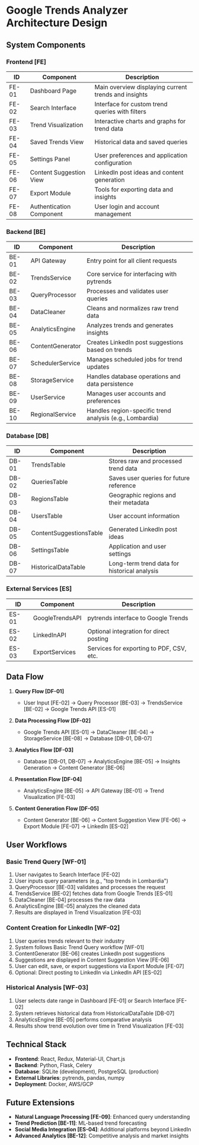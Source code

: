 # Google Trends Analyzer Architecture Design

## System Components

### Frontend [FE]

| ID      | Component                 | Description                                                         |
|---------|---------------------------|---------------------------------------------------------------------|
| FE-01   | Dashboard Page            | Main overview displaying current trends and insights                |
| FE-02   | Search Interface          | Interface for custom trend queries with filters                     |
| FE-03   | Trend Visualization       | Interactive charts and graphs for trend data                        |
| FE-04   | Saved Trends View         | Historical data and saved queries                                   |
| FE-05   | Settings Panel            | User preferences and application configuration                      |
| FE-06   | Content Suggestion View   | LinkedIn post ideas and content generation                          |
| FE-07   | Export Module             | Tools for exporting data and insights                               |
| FE-08   | Authentication Component  | User login and account management                                   |

### Backend [BE]

| ID      | Component                 | Description                                                         |
|---------|---------------------------|---------------------------------------------------------------------|
| BE-01   | API Gateway               | Entry point for all client requests                                 |
| BE-02   | TrendsService             | Core service for interfacing with pytrends                          |
| BE-03   | QueryProcessor            | Processes and validates user queries                                |
| BE-04   | DataCleaner               | Cleans and normalizes raw trend data                                |
| BE-05   | AnalyticsEngine           | Analyzes trends and generates insights                              |
| BE-06   | ContentGenerator          | Creates LinkedIn post suggestions based on trends                   |
| BE-07   | SchedulerService          | Manages scheduled jobs for trend updates                            |
| BE-08   | StorageService            | Handles database operations and data persistence                    |
| BE-09   | UserService               | Manages user accounts and preferences                               |
| BE-10   | RegionalService           | Handles region-specific trend analysis (e.g., Lombardia)            |

### Database [DB]

| ID      | Component                 | Description                                                         |
|---------|---------------------------|---------------------------------------------------------------------|
| DB-01   | TrendsTable               | Stores raw and processed trend data                                 |
| DB-02   | QueriesTable              | Saves user queries for future reference                             |
| DB-03   | RegionsTable              | Geographic regions and their metadata                               |
| DB-04   | UsersTable                | User account information                                            |
| DB-05   | ContentSuggestionsTable   | Generated LinkedIn post ideas                                       |
| DB-06   | SettingsTable             | Application and user settings                                       |
| DB-07   | HistoricalDataTable       | Long-term trend data for historical analysis                        |

### External Services [ES]

| ID      | Component                 | Description                                                         |
|---------|---------------------------|---------------------------------------------------------------------|
| ES-01   | GoogleTrendsAPI           | pytrends interface to Google Trends                                 |
| ES-02   | LinkedInAPI               | Optional integration for direct posting                             |
| ES-03   | ExportServices            | Services for exporting to PDF, CSV, etc.                            |

## Data Flow

1. **Query Flow [DF-01]**
   - User Input [FE-02] → Query Processor [BE-03] → TrendsService [BE-02] → Google Trends API [ES-01]

2. **Data Processing Flow [DF-02]**
   - Google Trends API [ES-01] → DataCleaner [BE-04] → StorageService [BE-08] → Database [DB-01, DB-07]

3. **Analytics Flow [DF-03]**
   - Database [DB-01, DB-07] → AnalyticsEngine [BE-05] → Insights Generation → Content Generator [BE-06]

4. **Presentation Flow [DF-04]**
   - AnalyticsEngine [BE-05] → API Gateway [BE-01] → Trend Visualization [FE-03]

5. **Content Generation Flow [DF-05]**
   - Content Generator [BE-06] → Content Suggestion View [FE-06] → Export Module [FE-07] → LinkedIn [ES-02]

## User Workflows

### Basic Trend Query [WF-01]
1. User navigates to Search Interface [FE-02]
2. User inputs query parameters (e.g., "top trends in Lombardia")
3. QueryProcessor [BE-03] validates and processes the request
4. TrendsService [BE-02] fetches data from Google Trends [ES-01]
5. DataCleaner [BE-04] processes the raw data
6. AnalyticsEngine [BE-05] analyzes the cleaned data
7. Results are displayed in Trend Visualization [FE-03]

### Content Creation for LinkedIn [WF-02]
1. User queries trends relevant to their industry
2. System follows Basic Trend Query workflow [WF-01]
3. ContentGenerator [BE-06] creates LinkedIn post suggestions
4. Suggestions are displayed in Content Suggestion View [FE-06]
5. User can edit, save, or export suggestions via Export Module [FE-07]
6. Optional: Direct posting to LinkedIn via LinkedIn API [ES-02]

### Historical Analysis [WF-03]
1. User selects date range in Dashboard [FE-01] or Search Interface [FE-02]
2. System retrieves historical data from HistoricalDataTable [DB-07]
3. AnalyticsEngine [BE-05] performs comparative analysis
4. Results show trend evolution over time in Trend Visualization [FE-03]

## Technical Stack

- **Frontend**: React, Redux, Material-UI, Chart.js
- **Backend**: Python, Flask, Celery
- **Database**: SQLite (development), PostgreSQL (production)
- **External Libraries**: pytrends, pandas, numpy
- **Deployment**: Docker, AWS/GCP

## Future Extensions

- **Natural Language Processing [FE-09]**: Enhanced query understanding
- **Trend Prediction [BE-11]**: ML-based trend forecasting
- **Social Media Integration [ES-04]**: Additional platforms beyond LinkedIn
- **Advanced Analytics [BE-12]**: Competitive analysis and market insights 